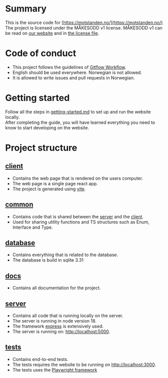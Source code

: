 # Summary
This is the source code for [https://motstanden.no/](https://motstanden.no/) <br/>
The project is licensed under the MÅKESODD v1 license. MÅKESODD v1 can be read on [our website](https://motstanden.no/lisens) and in [the license file](../LICENSE).  

# Code of conduct
  - This project follows the guidelines of [Gitflow Workflow](https://www.atlassian.com/git/tutorials/comparing-workflows/gitflow-workflow). 
  - English should be used everywhere. Norwegian is not allowed.
  - It is allowed to write issues and pull requests in Norwegian.

# Getting started
Follow all the steps in [getting-started.md](./getting-started.md) to set up and run the website locally. <br/>
After completing the guide, you will have learned everything you need to know to start developing on the website.  

# Project structure

## [client](./../client)
  - Contains the web page that is rendered on the users computer.
  - The web page is a single page react app.
  - The project is generated using [vite](https://vitejs.dev/).

## [common](./../common)
  - Contains code that is shared between the [server](/server) and the [client](/client).
  - Used for sharing utility functions and TS structures such as Enum, Interface and Type. 

 ## [database](./../database)
  - Contains everything that is related to the database.
  - The database is build in sqlite 3.31

## [docs](./../docs)
  - Contains all documentation for the project.

## [server](./../server)
  - Contains all code that is running locally on the server.
  - The server is running in node version 18.
  - The framework [express](https://expressjs.com/) is extensively used.
  - The server is running on: [http://localhost:5000](http://localhost:5000). 

## [tests](./../tests)
  - Contains end-to-end tests.
  - The tests requires the website to be running on [http://localhost:3000](http://localhost:3000).
  - The tests uses the [Playwright framework](https://playwright.dev/)
